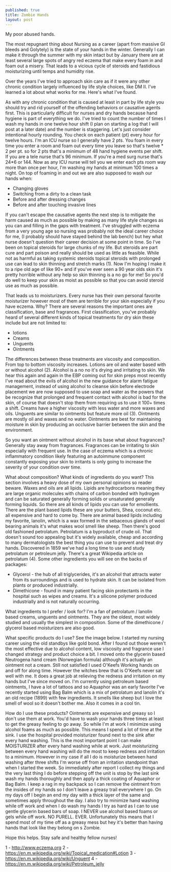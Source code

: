 ```yaml
---
published: true
title: Zombie Hands
layout: post
---
```

My poor abused hands.

The most repugnant thing about Nursing as a career (apart from massive GI bleeds and Golytely) is the state of your hands in the winter. Generally I can make it through the summer with my skin intact but by January there are at least several large spots of angry red eczema that make every foam in and foam out a misery. That leads to a vicious cycle of steroids and fastidious moisturizing until temps and humidity rise.

Over the years I've tried to approach skin care as if it were any other chronic condition largely influenced by life style choices, like DM II. I've learned a lot about what works for me. Here's what I've found.

As with any chronic condition that is caused at least in part by life style you should try and rid yourself of the offending behaviors or causative agents first. This is particularly difficult for nurses and dry hands because hand hygiene is part of everything we do. I've tried to count the number of times I wash my hands in one twelve hour shift (I plan on starting a log that I will post at a later date) and the number is staggering. Let's just consider intentional hourly rounding. You check on each patient (pt) every hour for twelve hours. I'm an ICU nurse so I generally have 2 pts. You foam in every time you enter a room and foam out every time you leave so that's twelve * 2 per pt. so for 2 pts that's a minimum of 48 hand hygiene events per shift. If you are a tele nurse that's 96 minimum. If you're a med surg nurse that's 24*6 or 144. Now as any ICU nurse will tell  you we enter each pts room way more than once per hour, I'm washing my hands at minimum 100 times a night. On top of foaming in and out we are also supposed to wash our hands when:

- Changing gloves
- Switching from a dirty to a clean task
- Before and after dressing changes
- Before and after touching invasive lines

If you can't escape the causative agents the next step is to mitigate the harm caused as much as possible by making as many life style changes as you can and filling in the gaps with treatment. I've struggled with eczema from a very young age so nursing was probably not the ideal career choice for me, (I probably should have stayed behind the lab bench) but hey what nurse doesn't question their career decision at some point in time. So I've been on topical steroids for large chunks of my life. But steroids are part cure and part poison and really should be used as little as feasible. While not as harmful as taking systemic steroids topical steroids with prolonged use can lead to skin thinning and stretch marks (1). Now I'm hoping I make it to a ripe old age of like 90+ and if you've ever seen a 90 year olds skin it's pretty horrible without any help so skin thinning is a no go for me! So you'd do well to keep your skin as moist as possible so that you can avoid steroid use as much as possible. 

That leads us to moisturizers. Every nurse has their own personal favorite moisturizer however most of them are terrible for your skin especially if you have eczema. Why? There are several reasons the important ones are classification, base and fragrances. First classification, you've probably heard of several different kinds of topical treatments for dry skin these include but are not limited to: 

- lotions
- Creams
- Unguents
- Ointments

The differences between these treatments are viscosity and composition. From top to bottom viscosity increases. Lotions are oil and water based with or without alcohol (2). Alcohol is a no no it's drying and irritating to skin. We hear this again and again in the EBP coming out for skin preps most recently I've read about the evils of alcohol in the new guidance for alarm fatigue management, instead of using alcohol to cleanse skin before electrode placement we are now supposed to use soap and water as the powers that be recognize that prolonged and frequent contact with alcohol is bad for the skin, of course that doesn't stop them from requiring us to use it 100+ times a shift. Creams have a higher viscosity with less water and more waxes and oils. Unguents are similar to ointments but feature more oil (3). Ointments are mostly oil and waxes and no water. Ointments are best for maintaining moisture in skin by producing an occlusive barrier between the skin and the environment. 

So you want an ointment without alcohol in its base what about fragrances? Generally stay away from fragrances. Fragrances can be irritating to skin especially with frequent use. In the case of eczema which is a chronic inflammatory condition likely featuring an autoimmune component constantly exposing your skin to irritants is only going to increase the severity of your condition over time.

What about composition? What kinds of ingredients do you want? This section involves a heavy dose of my own personal opinions so reader beware. Waxes and oils are all lipids. Lipids are hydrocarbons meaning they are large organic molecules with chains of carbon bonded with hydrogen and can be saturated generally forming solids or unsaturated generally forming liquids. So there are all kinds of lipids you can use for emollients. There are the plant based lipids these are your butters, Shea, coconut etc. all expensive and hard to come by. There are animal based lipids including my favorite, lanolin, which is a wax formed in the sebaceous glands of wool bearing animals it's what makes wool smell like sheep. Then there's good old fashioned petrolatum. Petrolatum is a byproduct of crude oil. That doesn't sound too appealing but it's widely available, cheap and according to many dermatologists the best thing you can use to prevent and treat dry hands. Discovered in 1859 we've had a long time to use and study petrolatum or petroleum jelly. There's a great Wikipedia article on petrolatum (4). Some other ingredients you will see on the backs of packages: 

- Glycerol - the hub of all triglycerides, it's an alcohol that attracts water from its surroundings and is used to hydrate skin. It can be isolated from plants or produced industrially.
- Dimethicone - found in many patient facing skin protectants in the hospital such as wipes and creams. It's a silicone polymer produced industrially and is not naturally occurring.

What ingredients to I prefer / look for? I'm a fan of petrolatum / lanolin based creams, unguents and ointments. They are the oldest, most widely studied and usually the simplest in composition. Some of the dimethicone / glycerol based moisturizers are also good. 

What specific products do I use? See the image below. I started my nursing career using the old standbys like gold bond. After I found out those weren't the most effective due to alcohol content, low viscosity and fragrance use I changed strategy and product choice a bit. I moved onto the glycerin based Neutrogena hand cream (Norwegian formula) although it's actually an ointment not a cream. Still not satisfied I used O'Keefs Working hands on and off for along time. However the witches brew that is O'Keefs never sat well with me. It does a great job at relieving the redness and irritation on my hands but I've since moved on. I'm currently using petroleum based ointments, I have a lot of tattoos and so Aquaphor was an early favorite I've recently started using Bag Balm which is a mix of petrolatum and lanolin it's an old recipe (1899) with few ingredients. It smells like sheep but I love the smell of wool so it doesn't bother me. Also it comes in a cool tin.

How do I use these products? Ointments are expensive and greasy so I don't use them at work. You'd have to wash your hands three times at least to get the greasy feeling to go away. So while I'm at work I minimize using alcohol foams as much as possible. This means I spend a lot of time at the sink. I use the hospital provided moisturizer found next to the sink after every hand washing. This is the most important point I can make MOISTURIZER after every hand washing while at work. Just moisturizing between every hand washing will do the most to keep redness and irritation to a minimum. However in my case if all I do is moisturize between hand washing after three shifts I'm worse off from an irritation standpoint than when I started the week. So immediately after report I collect my things and the very last thing I do before stepping off the unit is stop by the last sink wash my hands thoroughly and then apply a thick coating of Aquaphor or Bag Balm. I keep a rag in my backpack so I can remove the ointment from the insides of my hands so I don't leave a greasy trail everywhere I go. On my days off I begin an end my day with a thick layer of the same and sometimes apply throughout the day. I also try to minimize hand washing while off work and when I do wash my hands I try as hard as I can to use gentle glycerin based bars of soap. I NEVER use alcohol based foams or gels while off work. NO PURELL. EVER. Unfortunately this means that I spend most of my time off as a greasy mess but hey it's better than having hands that look like they belong on s Zombie. 

Hope this helps. Stay safe and healthy fellow nurses!

1 - http://www.eczema.org
2 - https://en.m.wikipedia.org/wiki/Topical_medication#Lotion
3 - https://en.m.wikipedia.org/wiki/Unguent
4 - https://en.m.wikipedia.org/wiki/Petroleum_jelly
